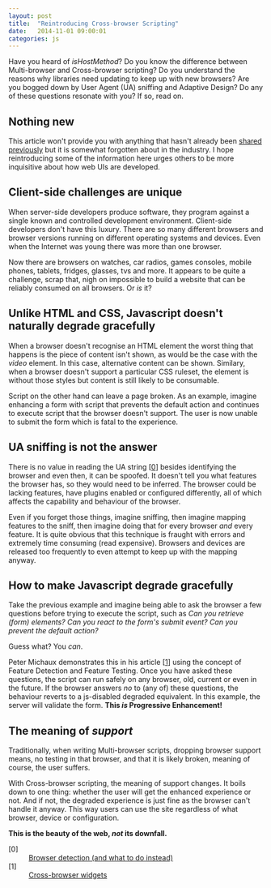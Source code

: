 ```yaml
---
layout: post
title:  "Reintroducing Cross-browser Scripting"
date:   2014-11-01 09:00:01
categories: js
---
```


Have you heard of *isHostMethod*? Do you know the difference between Multi-browser and Cross-browser scripting? Do you understand the reasons why libraries need updating to keep up with new browsers? Are you bogged down by User Agent (UA) sniffing and Adaptive Design? Do any of these questions resonate with you? If so, read on.

## Nothing new

This article won't provide you with anything that hasn't already been [shared](http://peter.michaux.ca/articles/feature-detection-state-of-the-art-browser-scripting) [previously](http://www.twitter.com/cinsoft) but it is somewhat forgotten about in the industry. I hope reintroducing some of the information here urges others to be more inquisitive about how web UIs are developed.

## Client-side challenges are unique

When server-side developers produce software, they program against a single known and controlled development environment. Client-side developers don't have this luxury. There are so many different browsers and browser versions running on different operating systems and devices. Even when the Internet was young there was more than one browser.

Now there are browsers on watches, car radios, games consoles, mobile phones, tablets, fridges, glasses, tvs and more. It appears to be quite a challenge, scrap that, nigh on impossible to build a website that can be reliably consumed on all browsers. Or *is* it?

## Unlike HTML and CSS, Javascript doesn't naturally degrade gracefully

When a browser doesn't recognise an HTML element the worst thing that happens is the piece of content isn't shown, as would be the case with the *video* element. In this case, alternative content can be shown. Similary, when a browser doesn't support a particular CSS ruleset, the element is without those styles but content is still likely to be consumable.

Script on the other hand can leave a page broken. As an example, imagine enhancing a form with script that prevents the default action and continues to execute script that the browser doesn't support. The user is now unable to submit the form which is fatal to the experience.

## UA sniffing is not the answer

There is no value in reading the UA string [[0](#ref0)] besides identifying the browser and even then, it can be spoofed. It doesn't tell you what features the browser has, so they would need to be inferred. The browser could be lacking features, have plugins enabled or configured differently, all of which affects the capability and behaviour of the browser.

Even if you forget those things, imagine sniffing, then imagine mapping features to the sniff, then imagine doing that for every browser *and* every feature. It is quite obvious that this technique is fraught with errors and extremely time consuming (read expensive). Browsers and devices are released too frequently to even attempt to keep up with the mapping anyway.

## How to make Javascript degrade gracefully

Take the previous example and imagine being able to ask the browser a few questions before trying to execute the script, such as *Can you retrieve (form) elements? Can you react to the form's submit event? Can you prevent the default action?*

Guess what? You *can*.

Peter Michaux demonstrates this in his article [[1](#ref1)] using the concept of Feature Detection and Feature Testing. Once you have asked these questions, the script can run safely on any browser, old, current or even in the future. If the browser answers *no* to (any of) these questions, the behaviour reverts to a js-disabled degraded equivalent. In this example, the server will validate the form. **This *is* Progressive Enhancement!**

## The meaning of *support*

Traditionally, when writing Multi-browser scripts, dropping browser support means, no testing in that browser, and that it is likely broken, meaning of course, the user suffers.

With Cross-browser scripting, the meaning of support changes. It boils down to one thing: whether the user will get the enhanced experience or not. And if not, the degraded experience is just fine as the browser can't handle it anyway. This way users can use the site regardless of what browser, device or configuration.

**This is the beauty of the web, *not* its downfall.**

<dl>
	<dt class="citation" id="ref0">[0]</dt>
	<dd><a href="http://pointedears.de/scripts/faq/cljs/notes/detect-browser/">Browser detection (and what to do instead)</a></dd>
	<dt class="citation" class="citation" id="ref1"><a name="ref1"></a>[1]</dt>
    <dd><a href="http://peter.michaux.ca/articles/cross-browser-widgets">Cross-browser widgets</a></dd>
</dl>